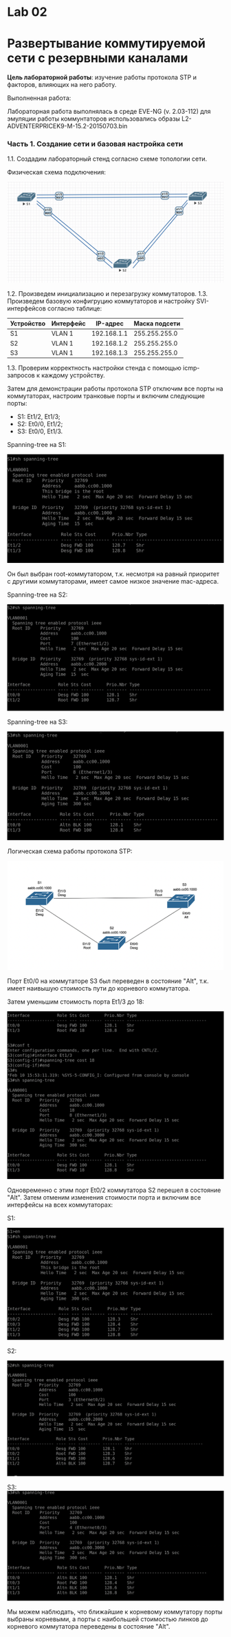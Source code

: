 # Lab 02

# Развертывание коммутируемой сети с резервными каналами

**Цель лабораторной работы**: изучение работы протокола STP и факторов, влияющих на него работу.

Выполненная работа:

Лабораторная работа выполнялась в среде EVE-NG (v. 2.03-112) для эмуляции работы коммунтаторов использовались образы L2-ADVENTERPRICEK9-M-15.2-20150703.bin

### Часть 1. Создание сети и базовая настройка сети

1.1. Создадим лабораторный стенд согласно схеме топологии сети.

Физическая схема подключения:

![](https://github.com/IBashlakov/Otus_Network_Engineer_2022/blob/main/lab02/Physical%20scheme.png?raw=true)

1.2. Произведем инициализацию и перезагрузку коммутаторов.
1.3. Произведем базовую конфигруцию коммутаторов и настройку SVI-интерфейсов согласно таблице:

| Устройство |	Интерфейс | IP-адреc | Маска подсети |
|------------|------------|----------|---------------|
| S1	| VLAN 1	| 192.168.1.1 |	255.255.255.0 |
| S2	| VLAN 1	| 192.168.1.2	 | 255.255.255.0 |
| S3	| VLAN 1	| 192.168.1.3	 | 255.255.255.0 |

1.3. Проверим корректность настройки стенда с помощью icmp-запросов к каждому устройству.



Затем для демонстрации работы протокола STP отключим все порты на коммутаторах, настроим транковые порты и включим следующие порты:

* S1: Et1/2, Et1/3;
* S2: Et0/0, Et1/2;
* S3: Et0/0, Et1/3.

Spanning-tree на S1:

![](https://github.com/IBashlakov/Otus_Network_Engineer_2022/blob/main/lab02/S1_ST.png?raw=true)

Он был выбран root-коммутатором, т.к. несмотря на равный приоритет с другими коммутаторами, имеет самое низкое значение mac-адреса.

Spanning-tree на S2:

![](https://github.com/IBashlakov/Otus_Network_Engineer_2022/blob/main/lab02/S2_ST.png?raw=true)

Spanning-tree на S3:

![](https://github.com/IBashlakov/Otus_Network_Engineer_2022/blob/main/lab02/S3_ST.png?raw=true)

Логическая схема работы протокола STP:

![](https://github.com/IBashlakov/Otus_Network_Engineer_2022/blob/main/lab02/ST_1iteration_Scheme.png?raw=true)

Порт Et0/0 на коммутаторе S3 был переведен в состояние "Alt", т.к. имеет наивышую стоимость пути до корневого коммутатора.

Затем уменьшим стоимость порта Et1/3 до 18:

![](https://github.com/IBashlakov/Otus_Network_Engineer_2022/blob/main/lab02/S3_ST_cost_change.png?raw=true)

Одновременно с этим порт Et0/2 коммутатора S2 перешел в состояние "Alt".
Затем отменим изменения стоимости порта и включим все интерфейсы на всех коммутаторах:

S1:

![](https://github.com/IBashlakov/Otus_Network_Engineer_2022/blob/main/lab02/S1_ST_all_ports.png?raw=true)

S2:

![](https://github.com/IBashlakov/Otus_Network_Engineer_2022/blob/main/lab02/S2_ST_all_ports.png?raw=true)

S3:
![](https://github.com/IBashlakov/Otus_Network_Engineer_2022/blob/main/lab02/S3_ST_all_ports.png?raw=true)

Мы можем наблюдать, что ближайшие к корневому коммутатору порты выбраны корневыми, а порты с наибольшей стоимостью линков до корневого коммутатора переведены в состояние "Alt".
